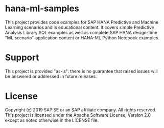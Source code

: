 # hana-ml-samples
This project provides code examples for SAP HANA Predictive and Machine Learning scenarios and is educational content. It covers simple Predictive Analysis Library SQL examples as well as complete SAP HANA design-time  “ML scenario”-application content or HANA-ML Python Notebook examples.


# Support
This project is provided "as-is": there is no guarantee that raised issues will be answered or addressed in future releases.

# License
Copyright (c) 2019 SAP SE or an SAP affiliate company. All rights reserved. This project is licensed under the Apache Software License, Version 2.0 except as noted otherwise in the LICENSE file.
